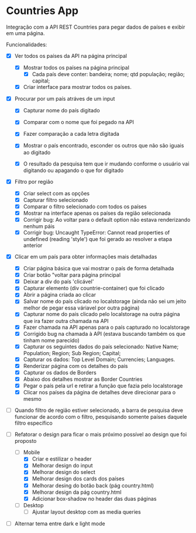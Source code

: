 # Countries App

Integração com a API REST Countries para pegar dados de países e exibir em uma página.

Funcionalidades:

- [x] Ver todos os países da API na página principal 
  - [x] Mostrar todos os países na página principal
    - [x] Cada país deve conter: bandeira; nome; qtd população; região; capital;
  - [x] Criar interface para mostrar todos os países.

- [x] Procurar por um país atráves de um input
  - [x] Capturar nome do país digitado
  - [x] Comparar com o nome que foi pegado na API
  - [x] Fazer comparação a cada letra digitada
  - [x] Mostrar o país encontrado, esconder os outros que não são iguais ao digitado
  - [x] O resultado da pesquisa tem que ir mudando conforme o usuário vai digitando ou apagando o que for digitado


- [x] Filtro por região
  - [x] Criar select com as opções
  - [x] Capturar filtro selecionado
  - [x] Comparar o filtro selecionado com todos os países
  - [x] Mostrar na interface apenas os países da região selecionada
  - [x] Corrigir bug: Ao voltar para o default option não estava renderizando nenhum páis
  - [x] Corrigir bug: Uncaught TypeError: Cannot read properties of undefined (reading 'style') que foi gerado ao resolver a etapa anterior

- [x] Clicar em um país para obter informações mais detalhadas
  - [x] Criar página básica que vai mostrar o país de forma detalhada
  - [x] Criar botão "voltar para página principal
  - [x] Deixar a div do país 'clicável'
  - [x] Capturar elemento (div countrie-container) que foi clicado
  - [x] Abrir a página criada ao clicar
  - [x] Salvar nome do país clicado no localstorage (ainda não sei um jeito melhor de pegar essa váriavel por outra página)
  - [x] Capturar nome do pais clicado pelo localstorage na outra página que ira fazer outra chamada na API
  - [x] Fazer chamada na API apenas para o país capturado no localstorage
  - [x] Corrigido bug na chamada à API (estava buscando também os que tinham nome parecido)
  - [x] Capturar os seguintes dados do país selecionado: Native Name; Population; Region; Sub Region; Capital; 
  - [x] Capturar os dados: Top Level Domain; Currencies; Languages.
  - [x] Renderizar página com os detalhes do pais
  - [x] Capturar os dados de Borders
  - [x] Abaixo dos detalhes mostrar as Border Countries
  - [x] Pegar o país pela url e retirar a função que fazia pelo localstorage
  - [x] Clicar nos países da página de detalhes deve direcionar para o mesmo

- [ ] Quando filtro de região estiver selecionado, a barra de pesquisa deve funcionar de acordo com o filtro, pesquisando somente países daquele filtro específico

- [ ] Refatorar o design para ficar o mais próximo possível ao design que foi proposto
  - [ ] Mobile
    - [x] Criar e estilizar o header
    - [x] Melhorar design do input
    - [x] Melhorar design do select
    - [x] Melhorar design dos cards dos países
    - [x] Melhorar desing do botão back (pág country.html)
    - [x] Melhorar design da pág country.html
    - [x] Adicionar box-shadow no header das duas páginas
  - [ ] Desktop
    - [ ] Ajustar layout desktop com as media queries

- [ ] Alternar tema entre dark e light mode